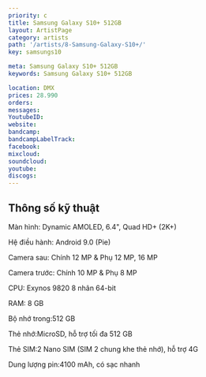 ```yaml
---
priority: c
title: Samsung Galaxy S10+ 512GB
layout: ArtistPage
category: artists
path: '/artists/8-Samsung-Galaxy-S10+/'
key: samsungs10

meta: Samsung Galaxy S10+ 512GB
keywords: Samsung Galaxy S10+ 512GB

location: DMX
prices: 28.990
orders: 
messages: 
YoutubeID: 
website: 
bandcamp: 
bandcampLabelTrack: 
facebook: 
mixcloud: 
soundcloud: 
youtube: 
discogs: 
---
```

## Thông số kỹ thuật

Màn hình: Dynamic AMOLED, 6.4", Quad HD+ (2K+)

Hệ điều hành: Android 9.0 (Pie)

Camera sau: Chính 12 MP & Phụ 12 MP, 16 MP

Camera trước: Chính 10 MP & Phụ 8 MP

CPU: Exynos 9820 8 nhân 64-bit

RAM: 8 GB

Bộ nhớ trong:512 GB

Thẻ nhớ:MicroSD, hỗ trợ tối đa 512 GB

Thẻ SIM:2 Nano SIM (SIM 2 chung khe thẻ nhớ), hỗ trợ 4G

Dung lượng pin:4100 mAh, có sạc nhanh